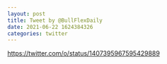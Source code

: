 ```yaml
--- 
layout: post 
title: Tweet by @BullFlexDaily 
date: 2021-06-22 1624384326 
categories: twitter 
--- 
```

https://twitter.com/o/status/1407395967595429889